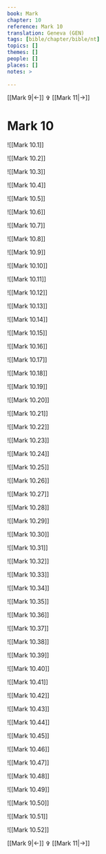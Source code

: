 ```yaml
---
book: Mark
chapter: 10
reference: Mark 10
translation: Geneva (GEN)
tags: [bible/chapter/bible/nt]
topics: []
themes: []
people: []
places: []
notes: >
  
---
```


[[Mark 9|<-]] ✞ [[Mark 11|->]]

# Mark 10

![[Mark 10.1]]

![[Mark 10.2]]

![[Mark 10.3]]

![[Mark 10.4]]

![[Mark 10.5]]

![[Mark 10.6]]

![[Mark 10.7]]

![[Mark 10.8]]

![[Mark 10.9]]

![[Mark 10.10]]

![[Mark 10.11]]

![[Mark 10.12]]

![[Mark 10.13]]

![[Mark 10.14]]

![[Mark 10.15]]

![[Mark 10.16]]

![[Mark 10.17]]

![[Mark 10.18]]

![[Mark 10.19]]

![[Mark 10.20]]

![[Mark 10.21]]

![[Mark 10.22]]

![[Mark 10.23]]

![[Mark 10.24]]

![[Mark 10.25]]

![[Mark 10.26]]

![[Mark 10.27]]

![[Mark 10.28]]

![[Mark 10.29]]

![[Mark 10.30]]

![[Mark 10.31]]

![[Mark 10.32]]

![[Mark 10.33]]

![[Mark 10.34]]

![[Mark 10.35]]

![[Mark 10.36]]

![[Mark 10.37]]

![[Mark 10.38]]

![[Mark 10.39]]

![[Mark 10.40]]

![[Mark 10.41]]

![[Mark 10.42]]

![[Mark 10.43]]

![[Mark 10.44]]

![[Mark 10.45]]

![[Mark 10.46]]

![[Mark 10.47]]

![[Mark 10.48]]

![[Mark 10.49]]

![[Mark 10.50]]

![[Mark 10.51]]

![[Mark 10.52]]

[[Mark 9|<-]] ✞ [[Mark 11|->]]
